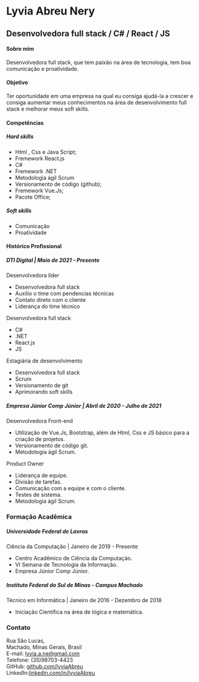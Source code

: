 # Lyvia Abreu Nery
## Desenvolvedora full stack / C# / React / JS

#### Sobre mim
Desenvolvedora full stack, que tem paixão na área de tecnologia, tem boa comunicação e proatividade.

#### Objetivo
Ter oportunidade em uma empresa na qual eu consiga ajudá-la a crescer e consiga aumentar meus conhecimentos na área de desenvolvimento full stack e melhorar meus soft skills.

#### Competências 
##### Hard skills
- Html , Css e Java Script;
- Fremework React.js
- C#
- Fremework .NET
- Metodologia ágil Scrum
- Versionamento de código (github);
- Fremework Vue.Js;
- Pacote Office;
##### Soft skills
- Comunicação
- Proatividade

#### Histórico Profissional
##### DTI Digital | Maio de 2021 - Presente
Desenvolvedora líder
- Desenvolvedora full stack
- Auxilio o time com pendencias técnicas
- Contato direto com o cliente
- Liderança do time técnico

Desenvolvedora full stack
- C#
- .NET
- React.js
- JS

Estagiária de desenvolvimento
- Desenvolvedora full stack
- Scrum
- Versionamento de git
- Aprimorando soft skills

##### Empresa Júnior Comp Júnior | Abril de 2020 - Julho de 2021
Desenvolvedora Front-end
- Utilização de Vue.Js, Bootstrap, além de Html, Css e JS básico para a criação de projetos.
- Versionamento de código git.
- Metodotogia ágil Scrum.

Product Owner
- Liderança de equipe.
- Divisão de tarefas.
- Comunicação com a equipe e com o cliente.
- Testes de sistema.
- Metodologia ágil Scrum.

### Formação Acadêmica
##### Universidade Federal de Lavras
Ciência da Computação | Janeiro de 2019 - Presente
- Centro Acadêmico de Ciência da Computação.
- VI Semana de Tecnologia da Informação.
- Empresa Júnior Comp Júnior.

##### Instituto Federal do Sul de Minas - Campus Machado
Técnico em Informática | Janeiro de 2016 - Dezembro de 2018
- Iniciação Científica na área de lógica e matemática.

### Contato
Rua São Lucas, <br>
Machado, Minas Gerais, Brasil <br>
E-mail: lyvia.a.ne@gmail.com <br>
Telefone: (35)98703-4423 <br>
GitHub: [github.com/lyviaAbreu](github.com/lyviaAbreu) <br>
LinkedIn:[linkedin.com/in/lyviaAbreu](linkedin.com/in/lyviaAbreu) <br>
